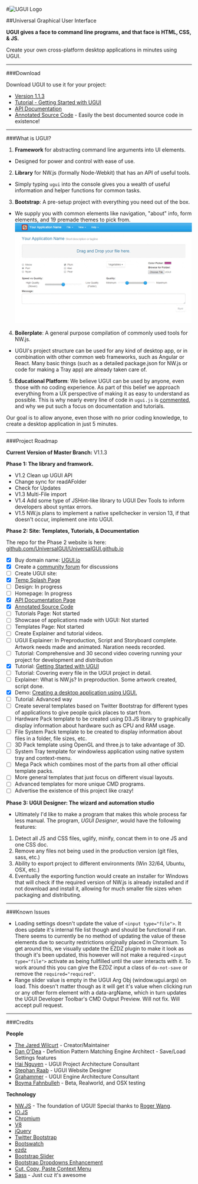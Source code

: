 #![UGUI Logo](http://i.imgur.com/2jHRUvA.png "Universal Graphical User Interface")

##Universal Graphical User Interface

**UGUI gives a face to command line programs, and that face is HTML, CSS, & JS.**

Create your own cross-platform desktop applications in minutes using UGUI.

* * *

###Download

Download UGUI to use it for your project:

* [Version 1.1.3](https://github.com/UniversalGUI/UGUI/releases/download/v1.1.3/ugui_1.1.3.zip)
* [Tutorial - Getting Started with UGUI](http://ugui.io/tutorials/getting-started.htm)
* [API Documentation](http://ugui.io/api)
* [Annotated Source Code](http://ugui.io/dl) - Easily the best documented source code in existence!

* * *

###What is UGUI?

1. **Framework** for abstracting command line arguments into UI elements.
 * Designed for power and control with ease of use.
2. **Library** for NW.js (formally Node-Webkit) that has an API of useful tools.
 * Simply typing `ugui` into the console gives you a wealth of useful information and helper functions for common tasks.
3. **Bootstrap**: A pre-setup project with everything you need out of the box.
 * We supply you with common elements like navigation, "about" info, form elements, and 19 premade themes to pick from.  
![Animated screenshot of UGUI interface using various themes](https://raw.githubusercontent.com/UniversalGUI/UniversalGUI.github.io/master/_img/ugui-themes.gif "Built-in UGUI Themes")
4. **Boilerplate**: A general purpose compilation of commonly used tools for NW.js.
 * UGUI's project structure can be used for any kind of desktop app, or in combination with other common web frameworks, such as Angular or React. Many basic things (such as a detailed package.json for NW.js or code for making a Tray app) are already taken care of.
5. **Educational Platform**: We believe UGUI can be used by anyone, even those with no coding experience. As part of this belief we approach everything from a UX perspective of making it as easy to understand as possible. This is why nearly every line of code in `ugui.js` is [commented](http://ugui.io/dl), and why we put such a focus on documentation and tutorials.


Our goal is to allow anyone, even those with no prior coding knowledge, to create a desktop application in just 5 minutes.

* * *

###Project Roadmap

**Current Version of Master Branch:** V1.1.3

**Phase 1: The library and framwork.**

* V1.2 Clean up UGUI API
 * Change sync for readAFolder
 * Check for Updates
* V1.3 Multi-File import
* V1.4 Add some type of JSHint-like library to UGUI Dev Tools to inform developers about syntax errors.
* V1.5 NW.js plans to implement a native spellchecker in version 13, if that doesn't occur, implement one into UGUI.

**Phase 2: Site: Templates, Tutorials, & Documentation**

The repo for the Phase 2 website is here: [github.com/UniversalGUI/UniversalGUI.github.io](https://github.com/UniversalGUI/UniversalGUI.github.io/tree/dev)

* [x] Buy domain name: [UGUI.io](http://ugui.io)
* [x] Create a [community forum](http://ugui.reddit.com) for discussions
* [ ] Create UGUI site:
 * [x] [Temp Splash Page](http://ugui.io)
 * [ ] Design: In progress
 * [ ] Homepage: In progress
 * [x] [API Documentation Page](http://ugui.io/api)
 * [x] [Annotated Source Code](http://ugui.io/dl)
 * [ ] Tutorials Page: Not started
 * [ ] Showcase of applications made with UGUI: Not started
 * [ ] Templates Page: Not started
* [ ] Create Explainer and tutorial videos.
 * [ ] UGUI Explainer: In Preproduction, Script and Storyboard complete. Artwork needs made and animated. Naration needs recorded.
 * [ ] Tutorial: Comprehensive and 30 second video covering running your project for development and distribution
 * [x] Tutorial: [Getting Started with UGUI](ugui.io/tutorials/getting-started.htm)
 * [ ] Tutorial: Covering every file in the UGUI project in detail.
 * [ ] Explainer: What is NW.js? In preproduction. Some artwork created, script done.
 * [x] Demo: [Creating a desktop application using UGUI.](https://www.youtube.com/watch?v=qHMRroZ7AAw)
 * [ ] Tutorial: Advanced way
* [ ] Create several templates based on Twitter Bootstrap for different types of applications to give people quick places to start from.
 * [ ] Hardware Pack template to be created using D3.JS library to graphically display information about hardware such as CPU and RAM usage.
 * [ ] File System Pack template to be created to display information about files in a folder, file sizes, etc.
 * [ ] 3D Pack template using OpenGL and three.js to take advantage of 3D.
 * [ ] System Tray template for windowless application using native system tray and context-menu.
 * [ ] Mega Pack which combines most of the parts from all other official template packs.
 * [ ] More general templates that just focus on different visual layouts.
 * [ ] Advanced templates for more unique CMD programs.
* [ ] Advertise the existence of this project like crazy!

**Phase 3: UGUI Designer: The wizard and automation studio**

* Ultimately I'd like to make a program that makes this whole process far less manual. The program, *UGUI Designer*, would have the following features:
 1. Detect all JS and CSS files, uglify, minify, concat them in to one JS and one CSS doc.
 2. Remove any files not being used in the production version (git files, sass, etc.)
 3. Ability to export project to different environments (Win 32/64, Ubuntu, OSX, etc.)
 4. Eventually the exporting function would create an installer for Windows that will check if the required version of NW.js is already installed and if not download and install it, allowing for much smaller file sizes when packaging and distributing.

* * *

###Known Issues

* Loading settings doesn't update the value of `<input type="file">`. It does update it's internal file list though and should be functional if ran. There seems to currently be no method of updating the value of these elements due to security restrictions originally placed in Chromium. To get around this, we visually update the EZDZ plugin to make it look as though it's been updated, this however will not make a required `<input type="file">` activate as being fullfilled until the user interacts with it. To work around this you can give the EZDZ input a class of `do-not-save` or remove the `required="required"`.
* Range slider value is empty in the UGUI Arg Obj (window.ugui.args) on load. This doesn't matter though as it will get it's value when clicking run or any other form element with a data-argName, which in turn updates the UGUI Developer Toolbar's CMD Output Preview. Will not fix. Will accept pull request.

* * *

###Credits

**People**

* [The Jared Wilcurt](http://github.com/TheJaredWilcurt) - Creator/Maintainer
* [Dan O'Dea](http://github.com/DanOdea) - Definition Pattern Matching Engine Architect - Save/Load Settings features
* [Hai Nguyen](http://github.com/hai5nguy) - UGUI Project Architecture Consultant
* [Stephan Raab](http://github.com/StephanRaab) - UGUI Website Designer
* [Grahammer](http://github.com/GWatt) - UGUI Engine Architecture Consultant
* [Boyma Fahnbulleh](http://github.com/boymanjor) - Beta, Realworld, and OSX testing

**Technology**

* [NW.JS](http://nwjs.io) - The foundation of UGUI! Special thanks to [Roger Wang](https://github.com/rogerwang).
 * [IO.JS](http://iojs.org)
 * [Chromium](http://www.chromium.org)
 * [V8](https://code.google.com/p/v8)
* [jQuery](http://jquery.com)
* [Twitter Bootstrap](http://getbootstrap.com)
* [Bootswatch](http://bootswatch.com)
* [ezdz](https://github.com/jaysalvat/ezdz)
* [Bootstrap Slider](http://seiyria.github.io/bootstrap-slider)
* [Bootstrap Dropdowns Enhancement](http://behigh.github.io/bootstrap_dropdowns_enhancement)
* [Cut, Copy, Paste Context Menu](https://github.com/b1rdex/nw-contextmenu)
* [Sass](http://sass-lang.com) - Just cuz it's awesome
